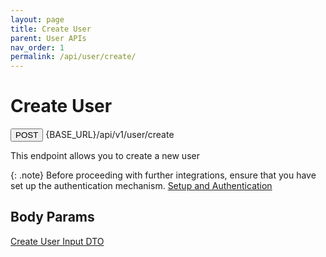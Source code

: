 ```yaml
---
layout: page
title: Create User
parent: User APIs
nav_order: 1
permalink: /api/user/create/
---
```


# Create User

<button type="button" name="button" class="btn btn-purple fs-1">POST</button>
{BASE_URL}/api/v1/user/create

This endpoint allows you to create a new user

{: .note}
Before proceeding with further integrations, ensure that you have set up the authentication mechanism. [Setup and Authentication](/setup)

## Body Params

[Create User Input DTO](/types/createuser)
